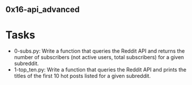 ## 0x16-api_advanced

# Tasks
- 0-subs.py: Write a function that queries the Reddit API and returns the number of subscribers (not active users, total subscribers) for a given subreddit.
- 1-top_ten.py: Write a function that queries the Reddit API and prints the titles of the first 10 hot posts listed for a given subreddit.